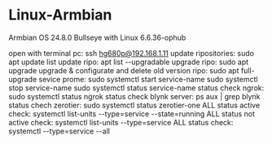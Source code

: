 # Linux-Armbian
Armbian OS 24.8.0 Bullseye with Linux 6.6.36-ophub

open with terminal pc: ssh hg680p@192.168.1.11
update ripositories: sudo apt update
list update ripo: apt list --upgradable
upgrade ripo: sudo apt upgrade
upgrade & configurate and delete old version ripo: sudo apt full-upgrade
sevice prome: sudo systemctl start service-name
              sudo systemctl stop service-name
              sudo systemctl status service-name
status check ngrok: sudo systemctl status ngrok
status check blynk server: ps aux | grep blynk
status chech zerotier: sudo systemctl status zerotier-one
ALL status active check: systemctl list-units --type=service --state=running
ALL status not active check: systemctl list-units --type=service
ALL status check: systemctl --type=service --all
